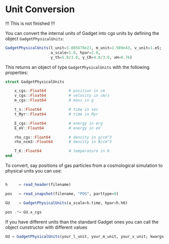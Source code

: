 Unit Conversion
===============

!!! This is not finished !!!

You can convert the internal units of Gadget into cgs units by defining the object `GadgetPhysicalUnits`:

```julia
GadgetPhysicalUnits(l_unit=3.085678e21, m_unit=1.989e43, v_unit=1.e5;
                    a_scale=1.0, hpar=1.0,
                    γ_th=5.0/3.0, γ_CR=4.0/3.0, xH=0.76)
```

This returns an object of type `GadgetPhysicalUnits` with the following properties:

```julia
struct GadgetPhysicalUnits

    x_cgs::Float64          # position in cm
    v_cgs::Float64          # velocity in cm/s
    m_cgs::Float64          # mass in g

    t_s::Float64            # time in sec
    t_Myr::Float64          # time in Myr

    E_cgs::Float64          # energy in erg
    E_eV::Float64           # energy in eV

    rho_cgs::Float64        # density in g/cm^3
    rho_ncm3::Float64       # density in N/cm^3

    T_K::Float64            # temperature in K
end
```

To convert, say positions of gas particles from a cosmological simulation to physical units you can use:

```julia

h     = read_header(filename)

pos   = read_snapshot(filename, "POS", parttype=0)

GU    = GadgetPhysicalUnits(a_scale=h.time, hpar=h.h0)

pos .*= GU.x_cgs

```

If you have different units than the standard Gadget ones you can call the object cunstructor with different values

```julia
GU = GadgetPhysicalUnits(your_l_unit, your_m_unit, your_v_unit; kwargs...)
```
